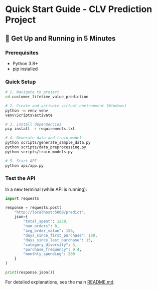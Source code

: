 # Quick Start Guide - CLV Prediction Project

## 🚀 Get Up and Running in 5 Minutes

### Prerequisites
- Python 3.8+
- pip installed

### Quick Setup

```bash
# 1. Navigate to project
cd customer_lifetime_value_prediction

# 2. Create and activate virtual environment (Windows)
python -m venv venv
venv\Scripts\activate

# 3. Install dependencies
pip install -r requirements.txt

# 4. Generate data and train model
python scripts/generate_sample_data.py
python scripts/data_preprocessing.py
python scripts/train_models.py

# 5. Start API
python api/app.py
```

### Test the API

In a new terminal (while API is running):

```python
import requests

response = requests.post(
    "http://localhost:5000/predict",
    json={
        "total_spent": 1250,
        "num_orders": 8,
        "avg_order_value": 156,
        "days_since_first_purchase": 180,
        "days_since_last_purchase": 15,
        "category_diversity": 3,
        "purchase_frequency": 0.4,
        "monthly_spending": 200
    }
)

print(response.json())
```

For detailed explanations, see the main [README.md](README.md).

